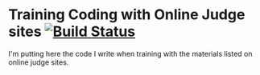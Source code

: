# Training Coding with Online Judge sites [![Build Status][travis-img]][travis-url]

[travis-url]: https://travis-ci.org/altermarkive/Training-Coding-Java
[travis-img]: https://travis-ci.org/altermarkive/Training-Coding-Java.svg?branch=master

I'm putting here the code I write when training with the materials listed on online judge sites.
